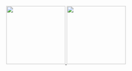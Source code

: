 <div align="center">
  <a href="https://github.com/Hulff">
  <img height="160em" src="https://github-readme-stats.vercel.app/api?username=Hulff&show_icons=true&theme=dark&include_all_commits=true&count_private=true"/>
  <img height="160em" src="https://github-readme-stats.vercel.app/api/top-langs/?username=Hulff&layout=compact&langs_count=7&theme=dark"/>
</div>
